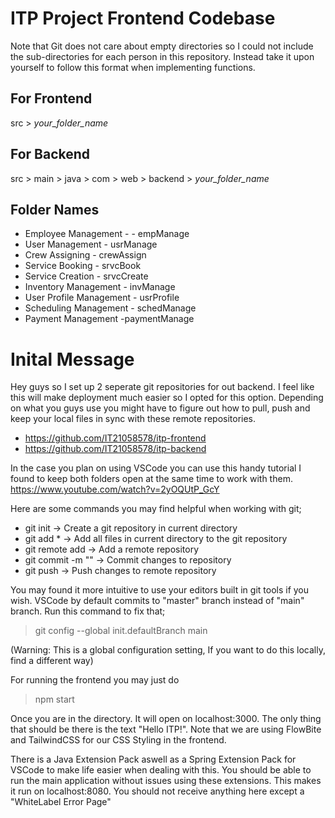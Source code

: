 # ITP Project Frontend Codebase
Note that Git does not care about empty directories so I could not include the sub-directories for each person in this repository. Instead take it upon yourself to follow this format when implementing functions.

## For Frontend
src > *your_folder_name*
  
## For Backend
src > main > java > com > web > backend > *your_folder_name*
  
## Folder Names
- Employee Management -  - empManage
- User Management - usrManage
- Crew Assigning - crewAssign
- Service Booking - srvcBook
- Service Creation - srvcCreate
- Inventory Management - invManage
- User Profile Management - usrProfile
- Scheduling Management - schedManage
- Payment Management -paymentManage

# Inital Message
Hey guys so I set up 2 seperate git repositories for out backend. I feel like this will make deployment much easier
so I opted for this option. Depending on what you guys use you might have to figure out how to pull, push and keep your local files in sync with these remote repositories.
- https://github.com/IT21058578/itp-frontend
- https://github.com/IT21058578/itp-backend

In the case you plan on using VSCode you can use this handy tutorial I found to keep both folders open at the same time to work with them. https://www.youtube.com/watch?v=2yOQUtP_GcY

Here are some commands you may find helpful when working with git;
- git init -> Create a git repository in current directory
- git add * -> Add all files in current directory to the git repository
- git remote add <name> <url> -> Add a remote repository
- git commit -m "<Message>" -> Commit changes to repository
- git push <name> -> Push changes to remote repository

You may found it more intuitive to use your editors built in git tools if you wish. VSCode by default commits to "master" branch instead of "main" branch. Run this command to fix that; 
> git config --global init.defaultBranch main 
  
(Warning: This is a global configuration setting, If you want to do this locally, find a different way)

For running the frontend you may just do 
> npm start
  
Once you are in the directory. It will open on localhost:3000. The only thing that should be there is the text "Hello ITP!". Note that we are using FlowBite and TailwindCSS for our CSS Styling in the frontend.

There is a Java Extension Pack aswell as a Spring Extension Pack for VSCode to make life easier when dealing with this. You should be able to run the main application without issues using these extensions. This makes it run on localhost:8080. You should not receive anything here except a "WhiteLabel Error Page"
